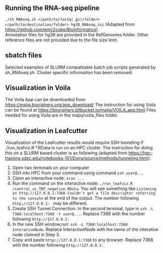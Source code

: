 ## Running the RNA-seq pipeline
 `./sh_RNAseq.sh </path/to/fastq(.gz)/folder> </path/to/destination/folder> hg38_RNAseq.ini`   (Adapted from https://github.com/emc2cube/Bioinformatics).  
Annotation files for hg38 are provided in the RefGenomes folder. Other reference files are not provided due to the file size limit.

## sbatch files
Selected examples of SLURM compatitable batch job scripts generated by sh_RNAseq.sh. Cluster specific informaiton has been removed.

## Visualization in Voila
 The Voila App can be downloaded from https://majiq.biociphers.org/app_download/
 The instruction for using Voila can be found at  https://biociphers.bitbucket.io/majiq/VOILA_app.html
 Files needed for using Voila are in the majiq/voila_files folder.
 
## Visualization in Leafcutter
  Visualization of the Leafcutter results would require SSH tunneling if .\/run_leafviz.R \*.RData is run on an HPC cluster. 
  The instruction for doing this on a SLURM based cluster is as following (adapted from https://hpc-training.sdsc.edu/notebooks-101/Docs/source/methods/tunneling.html):
  1. Open two terminals on your computer
  2. SSH into HPC from your command using command `ssh user@...`
  3. Claim an interactive node: `srun ...`
  4. Run the command on the interactive node: `./run_leafviz.R /control_vs_TDP_negative.RData`. You will see something like ```Listening on http://127.0.0.1:7368
Couldn't get a file descriptor referring to the console``` at the end of the output. The number following `http;//127.0.0.1: ` may be different.
  5. Create SSH Tunnel Connection. In the second terminal, type in `ssh -L 7368:localhost:7368 -t user@...`. Replace 7368 wtih the number following `http;//127.0.0.1: `
  6. In the new SSH window,run: `ssh -L 7368:localhost:7368 InterativeNode`. Replace InteractiveNode with the name of the interative node claimed in Step 3. 
  7. Copy and paste `http://127.0.0.1:7368` to any browser. Replace 7368 wtih the number following `http;//127.0.0.1: `
  
  
